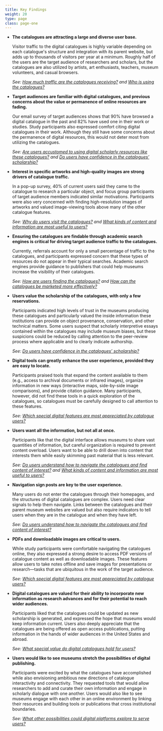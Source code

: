 ```yaml
---
title: Key Findings
weight: 20
type: page
class: page-one
---
```


- **The catalogues are attracting a large and diverse user base.**

    Visitor traffic to the digital catalogues is highly variable depending on each catalogue's structure and integration with its parent website, but adds up to thousands of visitors per year at a minimum. Roughly half of the users are the target audience of researchers and scholars, but the catalogues are also utilized by artists, art enthusiasts, teachers, museum volunteers, and casual browsers.
    
    *See: [How much traffic are the catalogues receiving?](/marketing-and-demographics/traffic/) and [Who is using the catalogues?](/marketing-and-demographics/who/)*

- **Target audiences are familiar with digital catalogues, and previous concerns about the value or permanence of online resources are fading.**

    Our email survey of target audiences shows that 90% have browsed a digital catalogue in the past and 82% have used one in their work or studies. Study participants also expressed comfort citing digital catalogues in their work. Although they still have some concerns about the permanence of digital resources, this would not deter most from utilizing the catalogues.
    
    *See: [Are users accustomed to using digital scholarly resources like these catalogues?](/marketing-and-demographics/familiarity/) and [Do users have confidence in the catalogues’ scholarship?](/scholarly-content/confidence/)*

- **Interest in specific artworks and high-quality images are strong drivers of catalogue traffic.**

    In a pop-up survey, 40% of current users said they came to the catalogue to research a particular object, and focus group participants of target audience members indicated similar motivations. Participants were also very concerned with finding high-resolution images of artworks and valued image-viewing tools above many of the other catalogue features.
    
    *See: [Why do users visit the catalogues?](/marketing-and-demographics/why/) and [What kinds of content and information are most useful to users?](/scholarly-content/utility/)*

- **Ensuring the catalogues are findable through academic search engines is critical for driving target audience traffic to the catalogues.**

    Currently, referrals account for only a small percentage of traffic to the catalogues, and participants expressed concern that these types of resources do not appear in their typical searches. Academic search engines provide guidance to publishers that could help museums increase the visibility of their catalogues.
    
    *See: [How are users finding the catalogues?](/marketing-and-demographics/finding/) and [How can the catalogues be marketed more effectively?](/marketing-and-demographics/effective-marketing/)*

- **Users value the scholarship of the catalogues, with only a few reservations.**

    Participants indicated high levels of trust in the museums producing these catalogues and particularly valued the inside information these institutions can provide on object provenance, conservation, and other technical matters. Some users suspect that scholarly interpretive essays contained within the catalogues may include museum biases, but these suspicions could be reduced by calling attention to the peer-review process where applicable and to clearly indicate authorship.
    
    *See: [Do users have confidence in the catalogues’ scholarship?](/scholarly-content/confidence/)*

- **Digital tools can greatly enhance the user experience, provided they are easy to locate.**

    Participants praised tools that expand the content available to them (e.g., access to archival documents or infrared images), organize information in new ways (interactive maps, side-by-side image comparisons), and provide citation guidance. Many participants, however, did not find these tools in a quick exploration of the catalogues, so catalogues must be carefully designed to call attention to these features.
    
    *See: [Which special digital features are most appreciated by catalogue users?](/functionality-and-design/features/)*

- **Users want all the information, but not all at once.**

    Participants like that the digital interface allows museums to share vast quantities of information, but careful organization is required to prevent content overload. Users want to be able to drill down into content that interests them while easily skimming past material that is less relevant.
    
    *See: [Do users understand how to navigate the catalogues and find content of interest?](/functionality-and-design/navigation/) and [What kinds of content and information are most useful to users?](/scholarly-content/utility/)*

- **Navigation sign posts are key to the user experience.**

    Many users do not enter the catalogues through their homepages, and the structures of digital catalogues are complex. Users need clear signals to help them navigate. Links between the catalogues and their parent museum websites are valued but also require indicators to tell users when they are in the catalogue and when they have left.
    
    *See: [Do users understand how to navigate the catalogues and find content of interest?](/functionality-and-design/navigation/)*

- **PDFs and downloadable images are critical to users.**

    While study participants were comfortable navigating the catalogues online, they also expressed a strong desire to access PDF versions of catalogue content as well as downloadable images. These features allow users to take notes offline and save images for presentations or research—tasks that are ubiquitous in the work of the target audience.
    
    *See: [Which special digital features are most appreciated by catalogue users?](/functionality-and-design/features/)*

- **Digital catalogues are valued for their ability to incorporate new information as research advances and for their potential to reach wider audiences.**

    Participants liked that the catalogues could be updated as new scholarship is generated, and expressed the hope that museums would keep information current. Users also deeply appreciate that the catalogues are being offered as open access publications, putting information in the hands of wider audiences in the United States and abroad.
    
    *See: [What special value do digital catalogues hold for users?](/scholarly-content/value/)*

- **Users would like to see museums stretch the possibilities of digital publishing.**

    Participants were excited by what the catalogues have accomplished while also envisioning ambitious new directions of catalogue interactivity and connectivity. They requested tools that would allow researchers to add and curate their own information and engage in scholarly dialogue with one another. Users would also like to see museums engage with each other in an online environment by linking their resources and building tools or publications that cross institutional boundaries.
    
    *See: [What other possibilities could digital platforms explore to serve users?](/scholarly-content/possibilities/)*